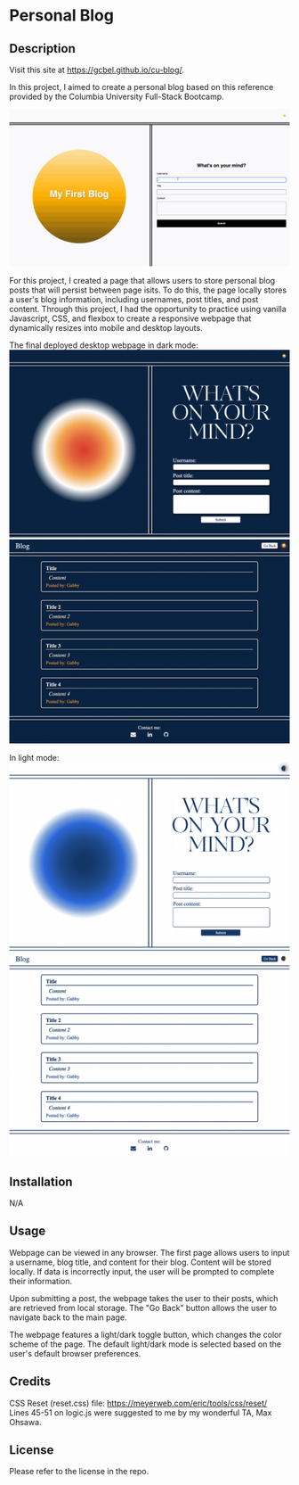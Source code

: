 # Personal Blog

## Description

Visit this site at https://gcbel.github.io/cu-blog/.

In this project, I aimed to create a personal blog based on this reference provided by the Columbia University Full-Stack Bootcamp.

![Reference image](assets/images/reference-gif.gif)

For this project, I created a page that allows users to store personal blog posts that will persist between page isits. To do this, the page locally stores a user's blog information, including usernames, post titles, and post content. Through this project, I had the opportunity to practice using vanilla Javascript, CSS, and flexbox to create a responsive webpage that dynamically resizes into mobile and desktop layouts.

The final deployed desktop webpage in dark mode:
![Reference image](assets/images/dark-main.png)
![Reference image](assets/images/dark-blog.png)

In light mode:
![Reference image](assets/images/light-main.png)
![Reference image](assets/images/light-blog.png)

## Installation

N/A

## Usage

Webpage can be viewed in any browser. The first page allows users to input a username, blog title, and content for their blog. Content will be stored locally. If data is incorrectly input, the user will be prompted to complete their information.

Upon submitting a post, the webpage takes the user to their posts, which are retrieved from local storage. The "Go Back" button allows the user to navigate back to the main page.

The webpage features a light/dark toggle button, which changes the color scheme of the page. The default light/dark mode is selected based on the user's default browser preferences.

## Credits

CSS Reset (reset.css) file: https://meyerweb.com/eric/tools/css/reset/ <br/>
Lines 45-51 on logic.js were suggested to me by my wonderful TA, Max Ohsawa.

## License

Please refer to the license in the repo.

